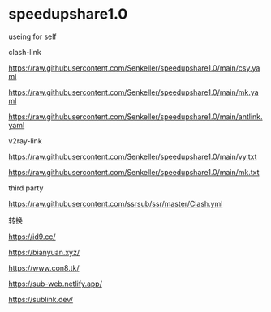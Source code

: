 # speedupshare1.0
useing for self


clash-link

https://raw.githubusercontent.com/Senkeller/speedupshare1.0/main/csy.yaml

https://raw.githubusercontent.com/Senkeller/speedupshare1.0/main/mk.yaml

https://raw.githubusercontent.com/Senkeller/speedupshare1.0/main/antlink.yaml

v2ray-link

https://raw.githubusercontent.com/Senkeller/speedupshare1.0/main/vy.txt


https://raw.githubusercontent.com/Senkeller/speedupshare1.0/main/mk.txt



third party

https://raw.githubusercontent.com/ssrsub/ssr/master/Clash.yml




转换

https://id9.cc/

https://bianyuan.xyz/

https://www.con8.tk/

https://sub-web.netlify.app/

https://sublink.dev/
